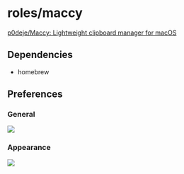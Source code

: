 # roles/maccy
[p0deje/Maccy: Lightweight clipboard manager for macOS](https://github.com/p0deje/Maccy)



## Dependencies
- homebrew



## Preferences
### General
![](https://raw.githubusercontent.com/onigomex/dotfiles/images/roles/maccy/ScreenShot-01.png)


### Appearance
![](https://raw.githubusercontent.com/onigomex/dotfiles/images/roles/maccy/ScreenShot-02.png)

